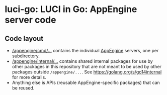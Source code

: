 luci-go: LUCI in Go: AppEngine server code
==========================================

Code layout
-----------

  * [/appengine/cmd/...](https://github.com/luci/luci-go/tree/master/appengine/cmd)
    contains the individual
    [AppEngine](https://cloud.google.com/appengine/docs/go/) servers, one per
    subdirectory.
  * [/appengine/internal/...](https://github.com/luci/luci-go/tree/master/appengine/internal)
    contains shared internal packages for use by other packages in this
    repository that are not meant to be used by other packages outside
    `/appengine/...`. See https://golang.org/s/go14internal for more details.
  * Anything else is APIs (reusable AppEngine-specific packages) that can be
    reused.

